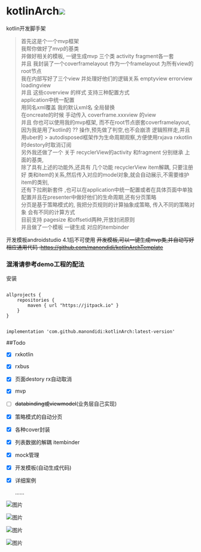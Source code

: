# kotlinArch[![](https://jitpack.io/v/manondidi/kotlinArch.svg)](https://jitpack.io/#manondidi/kotlinArch)
kotlin开发脚手架

> 首先这是个一个mvp框架  
> 我帮你做好了mvp的基类  
> 并做好相关的模板, 一键生成mvp 三个类 activity fragment各一套  
> 并且 我封装了一个coverframelayout 作为一个framelayout 为所有view的root节点  
> 我在内部写好了三个view 并处理好他们的逻辑关系 emptyview errorview loadingview  
> 并且 这些coverview 的样式 支持三种配置方式    
> application中统一配置  
> 用同名xml覆盖 我的默认xml名 全局替换  
> 在oncreate的时候 手动传入 coverframe.xxxview 的view  
> 并且 你也可以使用我的mvp框架, 而不在root节点嵌套coverframelayout,因为我是用了kotlin的 ?? 操作,预先做了判空,也不会崩溃 逻辑照样走,并且用uber的 > autodisposed框架作为生命周期观察,方便使用rxjava rxkotlin时destory时取消订阅  
> 另外我还做了一个 关于 recyclerView的activity 和fragment 分别继承 上面的基类,  
> 除了具有上述的功能外,还具有 几个功能 recyclerView item解耦, 只要注册好 类和item的关系,然后传入对应的model对象,就会自动展示,不需要维护item的类别,   
> 还有下拉刷新套件 ,也可以在application中统一配置或者在具体页面中单独配置并且在presenter中做好他们的生命周期,还有分页策略  
> 分页是基于策略模式的, 我把分页规则的计算抽象成策略, 传入不同的策略对象 会有不同的计算方式  
> 目前支持 pagesize  和offsetid两种,开放封闭原则  
> 并且做了一个模板 一键生成 对应的itembinder  


开发模板androidstudio 4.1后不可使用 ~~开发模板,可以一键生成mvp类,并自动写好相应通用代码 :https://github.com/manondidi/kotlinArchTemplate~~

### 混淆请参考demo工程的配法

安装

```

allprojects {
    repositories {
        maven { url "https://jitpack.io" }
    }
}

```
```

implementation 'com.github.manondidi:kotlinArch:latest-version'
```



##Todo
- [x] rxkotlin

- [x] rxbus

- [x] 页面destory rx自动取消

- [x] mvp

- [ ] ~~databinding或viewmodel~~(业务层自己实现)

- [x] 策略模式的自动分页

- [x] 各种cover封装

- [x] 列表数据的解耦 itembinder

- [x] mock管理

- [x] 开发模板(自动生成代码)

- [x] 详细案例


  ......



![图片](截图/sc1.png)

![图片](截图/sc2.png)

![图片](截图/sc3.png)

![图片](截图/sc4.png)

